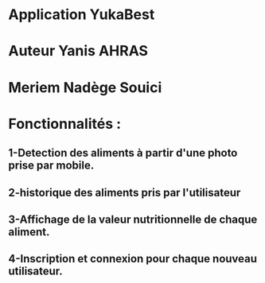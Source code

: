 # Application YukaBest 

# Auteur Yanis AHRAS
# Meriem Nadège Souici

# Fonctionnalités :

## 1-Detection des aliments à partir d'une photo prise par mobile.
## 2-historique des aliments pris par l'utilisateur
## 3-Affichage de la valeur nutritionnelle de chaque aliment.
## 4-Inscription et connexion pour chaque nouveau utilisateur.
